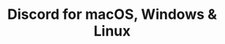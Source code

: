 ---
name: Discord
url: 'https://discordapp.com'
category: Social Networking
title: 'Discord for macOS, Windows & Linux'
key: discord

---